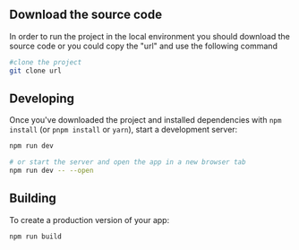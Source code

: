 ## Download the source code

In order to run the project in the local environment you should download the source code or you could copy the "url" and use the following command

```bash
#clone the project
git clone url
```

## Developing

Once you've downloaded the project and installed dependencies with `npm install` (or `pnpm install` or `yarn`), start a development server:

```bash
npm run dev

# or start the server and open the app in a new browser tab
npm run dev -- --open
```

## Building

To create a production version of your app:

```bash
npm run build
```

